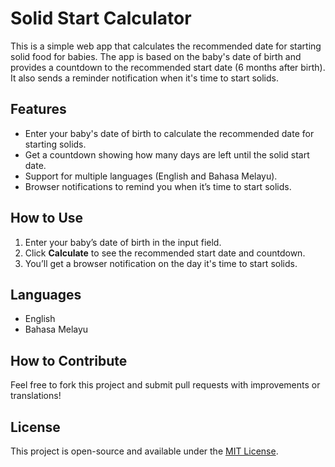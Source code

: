 # Solid Start Calculator

This is a simple web app that calculates the recommended date for starting solid food for babies. The app is based on the baby's date of birth and provides a countdown to the recommended start date (6 months after birth). It also sends a reminder notification when it's time to start solids.

## Features
- Enter your baby's date of birth to calculate the recommended date for starting solids.
- Get a countdown showing how many days are left until the solid start date.
- Support for multiple languages (English and Bahasa Melayu).
- Browser notifications to remind you when it’s time to start solids.

## How to Use
1. Enter your baby’s date of birth in the input field.
2. Click **Calculate** to see the recommended start date and countdown.
3. You’ll get a browser notification on the day it's time to start solids.

## Languages
- English
- Bahasa Melayu

## How to Contribute
Feel free to fork this project and submit pull requests with improvements or translations!

## License
This project is open-source and available under the [MIT License](LICENSE).
